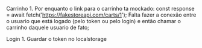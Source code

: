 Carrinho
    1. Por enquanto o link para o carrinho ta mockado:
        const response = await fetch('https://fakestoreapi.com/carts/1');
    Falta fazer a conexão entre o usuario que está logado (pelo token ou pelo login) e então chamar o carrinho daquele usuario de fato;

Login
    1. Guardar o token no localstorage
